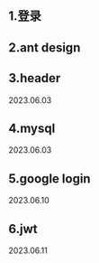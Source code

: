 ## 1.登录

## 2.ant design

## 3.header
2023.06.03

## 4.mysql
2023.06.03

## 5.google login
2023.06.10

## 6.jwt
2023.06.11
